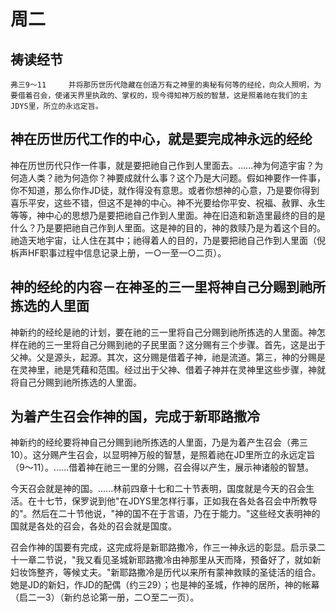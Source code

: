 # 周二

## 祷读经节
```
弗三9～11　　　并将那历世历代隐藏在创造万有之神里的奥秘有何等的经纶，向众人照明，为要借着召会，使诸天界里执政的、掌权的，现今得知神万般的智慧，这是照着祂在我们的主JDYS里，所立的永远定旨。
```

## 神在历世历代工作的中心，就是要完成神永远的经纶

神在历世历代只作一件事，就是要把祂自己作到人里面去。......神为何造宇宙？为何造人类？祂为何造你？神要成就什么事？这个乃是大问题。假如神要作一件事，你不知道，那么你作JD徒，就作得没有意思。或者你想神的心意，乃是要你得到喜乐平安，这些不错，但这不是神的中心。神不光要给你平安、祝福、赦罪、永生等等，神中心的思想乃是要把祂自己作到人里面。神在旧造和新造里最终的目的是什么？乃是要把祂自己作到人里面。这是神的目的，神的救赎乃是为着这个目的。祂造天地宇宙，让人住在其中；祂得着人的目的，乃是要把祂自己作到人里面（倪柝声HF职事过程中信息记录上册，一○一至一○二页）。

## 神的经纶的内容－在神圣的三一里将神自己分赐到祂所拣选的人里面

神新约的经纶是祂的计划，要在祂的三一里将自己分赐到祂所拣选的人里面。神怎样在祂的三一里将自己分赐到祂的子民里面？这分赐有三个步骤。首先，这是出于父神。父是源头，起源。其次，这分赐是借着子神，祂是流道。第三，神的分赐是在灵神里，祂是凭藉和范围。经过出于父神、借着子神并在灵神里这些步骤，神就将自己分赐到祂所拣选的人里面。

## 为着产生召会作神的国，完成于新耶路撒冷

神新约的经纶要将神自己分赐到祂所拣选的人里面，乃是为着产生召会（弗三10）。这分赐产生召会，以显明神万般的智慧，是照着祂在JD里所立的永远定旨（9～11）。......借着神在祂三一里的分赐，召会得以产生，展示神诸般的智慧。

今天召会就是神的国。......林前四章十七和二十节表明，国度就是今天的召会生活。在十七节，保罗说到他"在JDYS里怎样行事，正如我在各处各召会中所教导的"。然后在二十节他说，"神的国不在于言语，乃在于能力。"这些经文表明神的国就是各处的召会，各处的召会就是国度。

召会作神的国要有完成，这完成将是新耶路撒冷，作三一神永远的彰显。启示录二十一章二节说，"我又看见圣城新耶路撒冷由神那里从天而降，预备好了，就如新妇妆饰整齐，等候丈夫。"新耶路撒冷是历代以来所有蒙神救赎的圣徒活的组合。她是JD的新妇，作JD的配偶（约三29）；也是神的圣城，作神的居所，神的帐幕（启二一3）（新约总论第一册，二○至二一页）。
